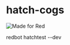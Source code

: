# hatch-cogs

<img src="https://img.shields.io/badge/Made%20for-Red%20v3-red?logo=discord" alt="Made for Red">

redbot hatchtest --dev